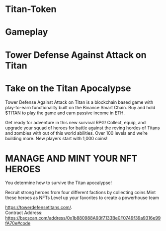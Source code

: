 # Titan-Token
# Gameplay
# Tower Defense Against Attack on Titan
# Take on the Titan Apocalypse

Tower Defense Against Attack on Titan is a blockchain based game with play-to-earn functionality built on the Binance Smart Chain. Buy and hold $TITAN to play the game and earn passive income in ETH.

Get ready for adventure in this new survival RPG! Collect, equip, and upgrade your squad of heroes for battle against the roving hordes of Titans and zombies with out of this world abilities. Over 100 levels and we’re building more. New players start with 1,000 coins!

# MANAGE AND MINT YOUR NFT HEROES
You determine how to survive the Titan apocalypse!

Recruit strong heroes from four different factions by collecting coins
Mint these heroes as NFTs
Level up your favorites to create a powerhouse team

https://towerdefensetitans.com/.  
Contract Address: https://bscscan.com/address/0x1b880988A93f7133Be0F0749f39a9316e99fA70e#code
